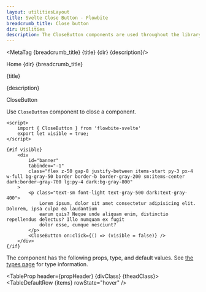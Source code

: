 ```yaml
---
layout: utilitiesLayout
title: Svelte Close Button - Flowbite
breadcrumb_title: Close button
dir: Utilities
description: The CloseButton components are used throughout the library and you can use it for your app as well
---
```


<MetaTag {breadcrumb_title} {title} {dir} {description}/>

<script>
	import {
		Htwo,
		ExampleDiv,
		GitHubSource,
		CompoDescription,
		TableProp,
		TableDefaultRow
	, MetaTag } from '../utils';
	
	import { Breadcrumb, BreadcrumbItem, Heading, A } from '$lib';
	import { props as items } from '../props/CloseButton.json';
	let propHeader = ['Name', 'Type', 'Default'];
	let divClass = 'w-full relative overflow-x-auto shadow-md sm:rounded-lg py-4';
	let theadClass = 'text-xs text-gray-700 uppercase bg-gray-50 dark:bg-gray-700 dark:text-white';
</script>

<Breadcrumb class="pt-28 py-8">
  <BreadcrumbItem href="/" home >Home</BreadcrumbItem>
  <BreadcrumbItem>{dir}</BreadcrumbItem>
  <BreadcrumbItem>{breadcrumb_title}</BreadcrumbItem>
</Breadcrumb>

<Heading class="mb-2" tag="h1" customSize="text-3xl">{title}</Heading>

<CompoDescription>{description}</CompoDescription>

<ExampleDiv>
	<GitHubSource href="utils/CloseButton.svelte">CloseButton</GitHubSource>
</ExampleDiv>

<Htwo label="CloseButton" />

Use `CloseButton` component to close a component.

```svelte example
<script>
	import { CloseButton } from 'flowbite-svelte'
	export let visible = true;
</script>

{#if visible}
	<div
		id="banner"
		tabindex="-1"
		class="flex z-50 gap-8 justify-between items-start py-3 px-4 w-full bg-gray-50 border border-b border-gray-200 sm:items-center dark:border-gray-700 lg:py-4 dark:bg-gray-800"
	>
		<p class="text-sm font-light text-gray-500 dark:text-gray-400">
			Lorem ipsum, dolor sit amet consectetur adipisicing elit. Dolorem, ipsa culpa ea laudantium
			earum quis? Neque unde aliquam enim, distinctio repellendus delectus? Illo numquam ex fugit
			dolor esse, cumque nesciunt?
		</p>
		<CloseButton on:click={() => (visible = false)} />
	</div>
{/if}
```

<Htwo label="Props" />

The component has the following props, type, and default values. 
See <A class="hover:underline" href="/pages/types">the types page</A>
for type information.

<TableProp header={propHeader} {divClass} {theadClass}>
	<TableDefaultRow {items} rowState="hover" />
</TableProp>
